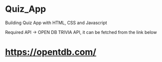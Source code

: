 # Quiz_App
 Building Quiz App with HTML, CSS and Javascript
 
 Required API -> OPEN DB TRIVIA API, it can be fetched from the link below
 # https://opentdb.com/
